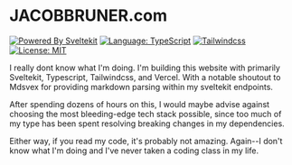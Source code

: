 # JACOBBRUNER.com

[![Powered By Sveltekit](https://img.shields.io/badge/powered%20by-svelte-FF3C02.svg?style=flat&logo=svelte)](https://kit.svelte.dev/) [![Language: TypeScript](https://img.shields.io/badge/language-typescript-blue.svg?style=flat&logo=typescript)](https://www.typescriptlang.org/) [![Tailwindcss](https://img.shields.io/badge/Tailwindcss-CSS--Framework-%2338B2AC?logo=tailwindcss)](https://tailwindcss.com) [![License: MIT](https://img.shields.io/badge/license-MIT-brightgreen.svg?style=flat&logo=license)](https://github.com/navneetsharmaui/sveltekit-starter/blob/main/LICENSE)

I really dont know what I'm doing. I'm building this website with primarily Sveltekit, Typescript, Tailwindcss, and Vercel. With a notable shoutout to Mdsvex for providing markdown parsing within my sveltekit endpoints.

After spending dozens of hours on this, I would maybe advise against choosing the most bleeding-edge tech stack possible, since too much of my type has been spent resolving breaking changes in my dependencies.

Either way, if you read my code, it's probably not amazing. Again--I don't know what I'm doing and I've never taken a coding class in my life.
